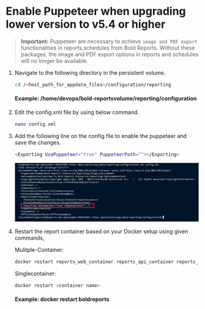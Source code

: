 # Enable Puppeteer when upgrading lower version to v5.4 or higher

> **Important:** Puppeteer are necessary to achieve `image and PDF export` functionalities in reports,schedules from Bold Reports. Without these packages, the image and PDF export options in reports and schedules will no longer be available.

1. Navigate to the following directory in the persistent volume.

     ```sh
    cd /<host_path_for_appdata_files>/configuration/reporting
    ```
	#### Example: /home/devops/bold-reportsvolume/reporting/configuration

2. Edit the config.xml file by using below command.

    ```sh
    nano config.xml
    ```

3. Add the following line on the config file to enable the puppeteer and save the changes.

    ```sh
    <Exporting UsePuppeteer="true" PuppeteerPath=""></Exporting>
    ```
    ![enable-puppteer](images/enable-puppeteer.png)


4. Restart the report container based on your Docker setup using given commands,

    Mulitple-Container:

    ```sh
    docker restart reports_web_container reports_api_container reports_jobs_container reports_reportservice_container reports_viewer_container
    ```

    Singlecontainer:

    ```sh
    docker restart <container name>
    ``````

    #### Example: docker restart boldreports

